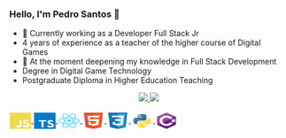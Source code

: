 ### Hello, I'm Pedro Santos 👋

- 🔭 Currently working as a Developer Full Stack Jr
- 4 years of experience as a teacher of the higher course of Digital Games
- 🌱 At the moment deepening my knowledge in Full Stack Development
- Degree in Digital Game Technology
- Postgraduate Diploma in Higher Education Teaching


<div align="center">
  <a href="https://github.com/pedrohrsantos01">
  <img height="180em" src="https://github-readme-stats-sigma-cyan-20.vercel.app/api?username=pedrohrsantos01&show_icons=true&theme=dracula&include_all_commits=true&count_private=true"/>
  <img height="180em" src="https://github-readme-stats-sigma-cyan-20.vercel.app/api/top-langs/?username=pedrohrsantos01&layout=compact&langs_count=7&theme=tokyonight"/>
</div>
  
  <div style="display: inline_block"><br>
  <img align="center" alt="Pedro-Js" height="30" width="40" src="https://raw.githubusercontent.com/devicons/devicon/master/icons/javascript/javascript-plain.svg">
  <img align="center" alt="Pedro-Ts" height="30" width="40" src="https://raw.githubusercontent.com/devicons/devicon/master/icons/typescript/typescript-plain.svg">
  <img align="center" alt="Pedro-React" height="30" width="40" src="https://raw.githubusercontent.com/devicons/devicon/master/icons/react/react-original.svg">
  <img align="center" alt="Pedro-HTML" height="30" width="40" src="https://raw.githubusercontent.com/devicons/devicon/master/icons/html5/html5-original.svg">
  <img align="center" alt="Pedro-CSS" height="30" width="40" src="https://raw.githubusercontent.com/devicons/devicon/master/icons/css3/css3-original.svg">
  <img align="center" alt="Pedro-Python" height="30" width="40" src="https://raw.githubusercontent.com/devicons/devicon/master/icons/python/python-original.svg">
  <img align="center" alt="Pedro-Csharp" height="30" width="40" src="https://raw.githubusercontent.com/devicons/devicon/master/icons/csharp/csharp-original.svg">
</div>




